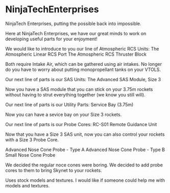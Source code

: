 NinjaTechEnterprises
====================
NinjaTech Enterprises, putting the possible back into impossible.

Here at NinjaTech Enterprises, we have our great minds to work on developing useful parts for your enjoyment!

We would like to introduce to you our line of Atmospheric RCS Units:
The Atmospheric Linear RCS Port
The Atmospheric RCS Thruster Block

Both require Intake Air, which can be gathered using air intakes. No longer do you have to worry about putting monopropellant tanks on your VTOLS.

Our next line of parts is our SAS Units:
The Advanced SAS Module, Size 3

Now you have a SAS module that you can stick on your 3.75m rockets without having to strut everything together (we know you still will).

Our next line of parts is our Utility Parts:
Service Bay (3.75m)

Now you can have a sevice bay on your Size 3 rockets.

Our next line of parts is our Probe Cores:
RC-S01 Remote Guidance Unit

Now that you have a Size 3 SAS unit, now you can also control your rockets with a Size 3 Probe Core.

Advanced Nose Cone Probe - Type A
Advanced Nose Cone Probe - Type B
Small Nose Cone Probe

We decided the regular noce cones were boring.  We decided to add probe cores to them to bring Skynet to your rockets.

Uses stock models and textures.  I would like if someone could help me with models and textures.
